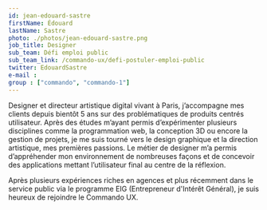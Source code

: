 ```yaml
---
id: jean-edouard-sastre
firstName: Édouard
lastName: Sastre
photo: ./photos/jean-edouard-sastre.png
job_title: Designer
sub_team: Défi emploi public
sub_team_link: /commando-ux/defi-postuler-emploi-public
twitter: EdouardSastre
e-mail :
group : ["commando", "commando-1"]
---
```


Designer et directeur artistique digital vivant à Paris, j’accompagne mes clients depuis bientôt 5 ans sur des problématiques de produits centrés utilisateur. Après des études m’ayant permis d’expérimenter plusieurs disciplines comme la programmation web, la conception 3D ou encore la gestion de projets, je me suis tourné vers le design graphique et la direction artistique, mes premières passions. Le métier de designer m’a permis d’appréhender mon environnement de nombreuses façons et de concevoir des applications mettant l’utilisateur final au centre de la réflexion.

Après plusieurs expériences riches en agences et plus récemment dans le service public via le programme EIG (Entrepreneur d'Intérêt Général), je suis heureux de rejoindre le Commando UX.
